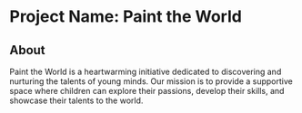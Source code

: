 # Project Name: Paint the World

## About

Paint the World is a heartwarming initiative dedicated to discovering and nurturing the talents of young minds. Our mission is to provide a supportive space where children can explore their passions, develop their skills, and showcase their talents to the world.
